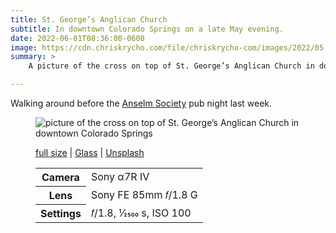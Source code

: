 ```yaml
---
title: St. George’s Anglican Church
subtitle: In downtown Colorado Springs on a late May evening.
date: 2022-06-01T08:36:00-0600
image: https://cdn.chriskrycho.com/file/chriskrycho-com/images/2022/05-27%20St.%20George's%20Anglican%20Church%20-%20thumb.jpg
summary: >
    A picture of the cross on top of St. George’s Anglican Church in downtown Colorado Springs

---
```


Walking around before the [Anselm Society](https://www.anselmsociety.org) pub night last week.

<figure>
<img src='{{image}}' alt='picture of the cross on top of St. George’s Anglican Church in downtown Colorado Springs' />
<figcaption>
<p><a href="https://cdn.chriskrycho.com/file/chriskrycho-com/images/2022/05-27%20St.%20George's%20Anglican%20Church.jpg">full size</a> | <a href='https://glass.photo/chriskrycho/12lItkHROOv1BlWldTsZj1'>Glass</a> | <a href='https://unsplash.com/photos/v6AYUFzBuRI'>Unsplash</a></p>
<table>
    <tr>
        <th scope='row'>Camera</th>
        <td>Sony α7R IV</td>
    </tr>
    <tr>
        <th scope='row'>Lens</th>
        <td>Sony FE 85mm 𝑓/1.8 G</td>
    </tr>
    <tr>
        <th scope='row'>Settings</th>
        <td>𝑓/1.8, 1⁄2500 s, <abbr>ISO</abbr> 100</td>
    </tr>
</table>
</figcaption>
</figure>
